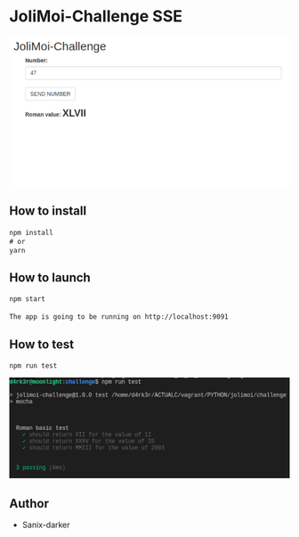 # JoliMoi-Challenge SSE

<img src="./app.png" />

## How to install

```shell
npm install
# or
yarn
```
## How to launch
```shell
npm start

The app is going to be running on http://localhost:9091

```
## How to test
```shell
npm run test
```
<img src="./test.png" />

## Author

- Sanix-darker
